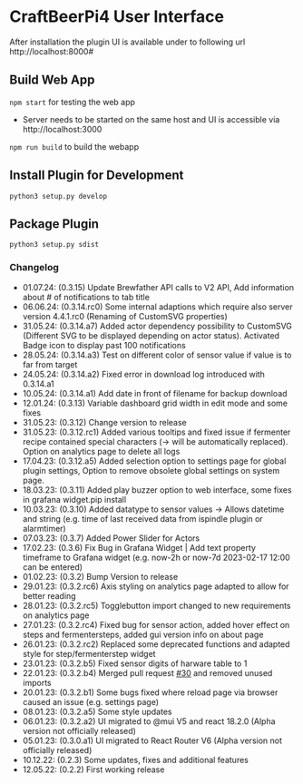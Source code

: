 # CraftBeerPi4 User Interface

After installation the plugin UI is available under to following url
http://localhost:8000#

## Build Web App

```npm start``` for testing the web app

- Server needs to be started on the same host and UI is accessible via http://localhost:3000

```npm run build``` to build the webapp

## Install Plugin for Development

```python3 setup.py develop```

## Package Plugin 

```python3 setup.py sdist```

### Changelog

- 01.07.24: (0.3.15) Update Brewfather API calls to V2 API, Add information about # of notifications to tab title
- 06.06.24: (0.3.14.rc0) Some internal adaptions which require also server version 4.4.1.rc0 (Renaming of CustomSVG properties)
- 31.05.24: (0.3.14.a7) Added actor dependency possibility to CustomSVG (Different SVG to be displayed depending on actor status). Activated Badge icon to display past 100 notifications
- 28.05.24: (0.3.14.a3) Test on different color of sensor value if value is to far from target
- 24.05.24: (0.3.14.a2) Fixed error in download log introduced with 0.3.14.a1
- 10.05.24: (0.3.14.a1) Add date in front of filename for backup download
- 12.01.24: (0.3.13) Variable dashboard grid width in edit mode and some fixes
- 31.05.23: (0.3.12) Change version to release
- 31.05.23: (0.3.12.rc1) Added various tooltips and fixed issue if fermenter recipe contained special characters (-> will be automatically replaced). Option on analytics page to delete all logs
- 17.04.23: (0.3.12.a5) Added selection option to settings page for global plugin settings, Option to remove obsolete global settings on system page.
- 18.03.23: (0.3.11) Added play buzzer option to web interface, some fixes in grafana widget.pip install
- 10.03.23: (0.3.10) Added datatype to sensor values -> Allows datetime and string (e.g. time of last received data from ispindle plugin or alarmtimer)
- 07.03.23: (0.3.7) Added Power Slider for Actors
- 17.02.23: (0.3.6) Fix Bug in Grafana Widget | Add text property timeframe to Grafana widget (e.g. now-2h or now-7d 2023-02-17 12:00 can be entered)
- 01.02.23: (0.3.2) Bump Version to release
- 29.01.23: (0.3.2.rc6) Axis styling on analytics page adapted to allow for better reading
- 28.01.23: (0.3.2.rc5) Togglebutton import changed to new requirements on analytics page
- 27.01.23: (0.3.2.rc4) Fixed bug for sensor action, added hover effect on steps and fermentersteps, added gui version info on about page
- 26.01.23: (0.3.2.rc2) Replaced some deprecated functions and adapted style for step/fermenterstep widget
- 23.01.23: (0.3.2.b5) Fixed sensor digits of harware table to 1
- 22.01.23: (0.3.2.b4) Merged pull request [#30](https://github.com/avollkopf/craftbeerpi4-ui/pull/30) and removed unused imports
- 20.01.23: (0.3.2.b1) Some bugs fixed where reload page via browser caused an issue (e.g. settings page)
- 08.01.23: (0.3.2.a5) Some style updates
- 06.01.23: (0.3.2.a2) UI migrated to @mui V5 and react 18.2.0 (Alpha version not officially released)
- 05.01.23: (0.3.0.a1) UI migrated to React Router V6 (Alpha version not officially released)
- 10.12.22: (0.2.3) Some updates, fixes and additional features
- 12.05.22: (0.2.2) First working release
